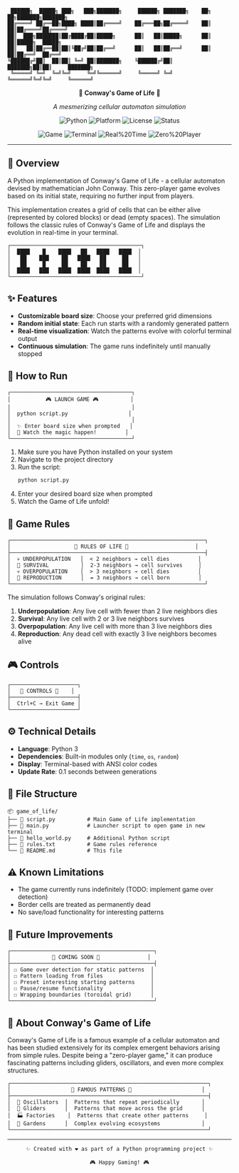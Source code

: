 ```
 ██████╗  █████╗ ███╗   ███╗███████╗     ██████╗ ███████╗    ██╗     ██╗███████╗███████╗
██╔════╝ ██╔══██╗████╗ ████║██╔════╝    ██╔═══██╗██╔════╝    ██║     ██║██╔════╝██╔════╝
██║  ███╗███████║██╔████╔██║█████╗      ██║   ██║█████╗      ██║     ██║█████╗  █████╗  
██║   ██║██╔══██║██║╚██╔╝██║██╔══╝      ██║   ██║██╔══╝      ██║     ██║██╔══╝  ██╔══╝  
╚██████╔╝██║  ██║██║ ╚═╝ ██║███████╗    ╚██████╔╝██║         ███████╗██║██║     ███████╗
 ╚═════╝ ╚═╝  ╚═╝╚═╝     ╚═╝╚══════╝     ╚═════╝ ╚═╝         ╚══════╝╚═╝╚═╝     ╚══════╝
```

<div align="center">

🧬 **Conway's Game of Life** 🧬

*A mesmerizing cellular automaton simulation*

![Python](https://img.shields.io/badge/python-v3.6+-blue.svg)
![Platform](https://img.shields.io/badge/platform-macOS%20%7C%20Linux%20%7C%20Windows-lightgrey)
![License](https://img.shields.io/badge/license-MIT-green.svg)
![Status](https://img.shields.io/badge/status-active-brightgreen.svg)

![Game](https://img.shields.io/badge/game-Conway's%20Game%20of%20Life-purple.svg)
![Terminal](https://img.shields.io/badge/interface-terminal-black.svg)
![Real%20Time](https://img.shields.io/badge/simulation-real--time-red.svg)
![Zero%20Player](https://img.shields.io/badge/players-zero-orange.svg)

</div>

---

## 🎯 Overview

A Python implementation of Conway's Game of Life - a cellular automaton devised by mathematician John Conway. This zero-player game evolves based on its initial state, requiring no further input from players.

This implementation creates a grid of cells that can be either alive (represented by colored blocks) or dead (empty spaces). The simulation follows the classic rules of Conway's Game of Life and displays the evolution in real-time in your terminal.

```
┌─────────────────────────────────────────┐
│  ████    █    ████   ██   ████   ████  │
│   ██    ███    ██   ████   ██     ██   │
│   ██     █     ██    ██    ██     ██   │
│  ████   ███   ████  ████  ████   ████  │
└─────────────────────────────────────────┘
```

## ✨ Features

- **Customizable board size**: Choose your preferred grid dimensions
- **Random initial state**: Each run starts with a randomly generated pattern
- **Real-time visualization**: Watch the patterns evolve with colorful terminal output
- **Continuous simulation**: The game runs indefinitely until manually stopped

## 🚀 How to Run

```
┌──────────────────────────────────────┐
│           🎮 LAUNCH GAME 🎮          │
│                                      │
│  python script.py                   │
│                                      │
│  ✨ Enter board size when prompted   │
│  🎨 Watch the magic happen!         │
└──────────────────────────────────────┘
```

1. Make sure you have Python installed on your system
2. Navigate to the project directory
3. Run the script:
   ```bash
   python script.py
   ```
4. Enter your desired board size when prompted
5. Watch the Game of Life unfold!

## 📜 Game Rules

```
┌─────────────────────────────────────────────────────────────┐
│                    🧬 RULES OF LIFE 🧬                     │
├─────────────────────────────────────────────────────────────┤
│  💀 UNDERPOPULATION   │  < 2 neighbors → cell dies         │
│  💚 SURVIVAL          │  2-3 neighbors → cell survives     │
│  💀 OVERPOPULATION    │  > 3 neighbors → cell dies         │
│  🎯 REPRODUCTION      │  = 3 neighbors → cell born         │
└─────────────────────────────────────────────────────────────┘
```

The simulation follows Conway's original rules:

1. **Underpopulation**: Any live cell with fewer than 2 live neighbors dies
2. **Survival**: Any live cell with 2 or 3 live neighbors survives
3. **Overpopulation**: Any live cell with more than 3 live neighbors dies
4. **Reproduction**: Any dead cell with exactly 3 live neighbors becomes alive

## 🎮 Controls

```
┌─────────────────────┐
│   🎹 CONTROLS 🎹    │
├─────────────────────┤
│  Ctrl+C → Exit Game │
└─────────────────────┘
```

## ⚙️ Technical Details

- **Language**: Python 3
- **Dependencies**: Built-in modules only (`time`, `os`, `random`)
- **Display**: Terminal-based with ANSI color codes
- **Update Rate**: 0.1 seconds between generations

## 📁 File Structure

```
📦 game_of_life/
├── 🐍 script.py          # Main Game of Life implementation
├── 🚀 main.py            # Launcher script to open game in new terminal
├── 👋 hello_world.py     # Additional Python script
├── 📜 rules.txt          # Game rules reference
└── 📖 README.md          # This file
```

## ⚠️ Known Limitations

- The game currently runs indefinitely (TODO: implement game over detection)
- Border cells are treated as permanently dead
- No save/load functionality for interesting patterns

## 🔮 Future Improvements

```
┌─────────────────────────────────────────────┐
│             🚀 COMING SOON 🚀               │
├─────────────────────────────────────────────┤
│ ☐ Game over detection for static patterns  │
│ ☐ Pattern loading from files               │
│ ☐ Preset interesting starting patterns     │
│ ☐ Pause/resume functionality               │
│ ☐ Wrapping boundaries (toroidal grid)      │
└─────────────────────────────────────────────┘
```

## 🔬 About Conway's Game of Life

Conway's Game of Life is a famous example of a cellular automaton and has been studied extensively for its complex emergent behaviors arising from simple rules. Despite being a "zero-player game," it can produce fascinating patterns including gliders, oscillators, and even more complex structures.

```
┌──────────────────────────────────────────────────────────────┐
│                   🌟 FAMOUS PATTERNS 🌟                      │
├──────────────────────────────────────────────────────────────┤
│  🔄 Oscillators  │  Patterns that repeat periodically       │
│  🚁 Gliders      │  Patterns that move across the grid      │
│  🏭 Factories    │  Patterns that create other patterns     │
│  🌌 Gardens      │  Complex evolving ecosystems             │
└──────────────────────────────────────────────────────────────┘
```

---

<div align="center">

```
✨ Created with ❤️ as part of a Python programming project ✨

🎮 Happy Gaming! 🎮
```

</div>
